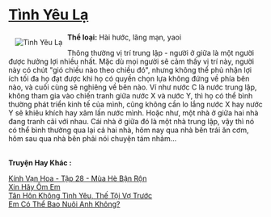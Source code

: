 <a href="https://utruyen.com/tinh-yeu-la/22890/" title="Tình Yêu Lạ"><h1>Tình Yêu Lạ</h1></a><div style="display:table"><img align="right" style="float: left; padding: 10px;" src="https://utruyen.com/images/story/200x260/tinh-yeu-la.jpg" alt="Tình Yêu Lạ"><b>Thể loại:</b> Hài hước, lãng mạn, yaoi<p></p>Thông thường vị trí trung lập - người ở giữa là một người được hưởng lợi nhiều nhất. Mặc dù mọi người sẽ cảm thấy vị trí này, người này có chút "gió chiều nào theo chiều đó", nhưng không thể phủ nhận lợi ích tối đa họ đạt được khi họ có quyền chọn lựa không đứng về phía bên nào, và cuối cùng sẽ nghiêng về bên nào. Ví như nước C là nước trung lập, không tham gia vào chiến tranh giữa nước X và nước Y, thì họ có thể bình thường phát triển kinh tế của mình, cũng không cần lo lắng nước X hay nước Y sẽ khiêu khích hay xâm lấn nước mình. Hoặc như, một nhà ở giữa hai nhà đang tranh cãi với nhau. Cái nhà ở giữa đó là một nhà trung lập, vậy thì nó có thể bình thường qua lại cả hai nhà, hôm nay qua nhà bên trái ăn cơm, hôm sau qua nhà bên phải nói chuyện tám nhảm... </div><p><br><b>Truyện Hay Khác :</b></p><a href="https://utruyen.com/kinh-van-hoa-tap-28-mua-he-ban-ron/22866/" alt="Kính Vạn Hoa - Tập 28 - Mùa Hè Bận Rộn">Kính Vạn Hoa - Tập 28 - Mùa Hè Bận Rộn</a><br/><a href="https://github.com/quanluxury/truyenhot/tree/master/truyenhay/17265/" alt="Xin Hãy Ôm Em">Xin Hãy Ôm Em</a><br/><a href="https://github.com/quanluxury/truyenhot/tree/master/truyenhay/16132/" alt="Tân Hôn Không Tình Yêu, Thế Tội Vợ Trước">Tân Hôn Không Tình Yêu, Thế Tội Vợ Trước</a><br/><a href="https://github.com/quanluxury/ngontinh_sac/tree/master/truyenhay/24686/" alt="Em Có Thể Bao Nuôi Anh Không?">Em Có Thể Bao Nuôi Anh Không?</a><br/>
